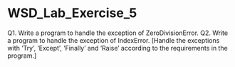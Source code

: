 # WSD_Lab_Exercise_5

Q1. Write a program to handle the exception of ZeroDivisionError.
Q2. Write a program to handle the exception of IndexError.
[Handle the exceptions with ‘Try’, ‘Except’, ‘Finally’ and ‘Raise’ according to the requirements in the program.]
